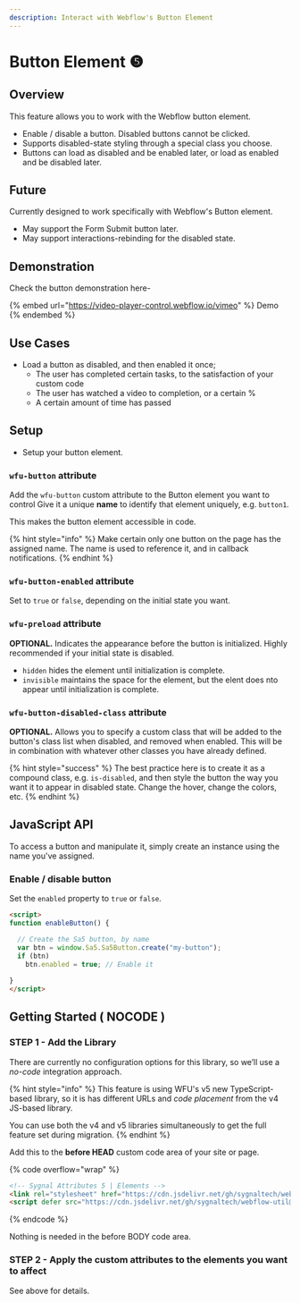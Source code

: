 ```yaml
---
description: Interact with Webflow's Button Element
---
```


# Button Element ❺

## Overview <a href="#display-captions-in-webflows-lightboxes" id="display-captions-in-webflows-lightboxes"></a>

This feature allows you to work with the Webflow button element.

* Enable / disable a button. Disabled buttons cannot be clicked.&#x20;
* Supports disabled-state styling through a special class you choose.&#x20;
* Buttons can load as disabled and be enabled later, or load as enabled and be disabled later.&#x20;

## Future

Currently designed to work specifically with Webflow's Button element.

* May support the Form Submit button later.&#x20;
* May support interactions-rebinding for the disabled state.&#x20;

## Demonstration

Check the button demonstration here-&#x20;

{% embed url="https://video-player-control.webflow.io/vimeo" %}
Demo
{% endembed %}

## Use Cases <a href="#usage-notes" id="usage-notes"></a>

* Load a button as disabled, and then enabled it once;
  * The user has completed certain tasks, to the satisfaction of your custom code
  * The user has watched a video to completion, or a certain %
  * A certain amount of time has passed

## Setup <a href="#prepare-your-collection-list" id="prepare-your-collection-list"></a>

* Setup your button element.

### `wfu-button` attribute <a href="#wfu-lightbox-captions-attribute" id="wfu-lightbox-captions-attribute"></a>

Add the `wfu-button` custom attribute to the Button element you want to control Give it a unique **name** to identify that element uniquely, e.g. `button1`.&#x20;

This makes the button element accessible in code.

{% hint style="info" %}
Make certain only one button on the page has the assigned name. The name is used to reference it, and in callback notifications.&#x20;
{% endhint %}

### `wfu-button-enabled` attribute <a href="#wfu-lightbox-captions-attribute" id="wfu-lightbox-captions-attribute"></a>

Set to `true` or `false`, depending on the initial state you want.&#x20;

### `wfu-preload` attribute

**OPTIONAL.** Indicates the appearance before the button is initialized. Highly recommended if your initial state is disabled.&#x20;

* `hidden` hides the element until initialization is complete.&#x20;
* `invisible` maintains the space for the element, but the elent does nto appear until initialization is complete.

### `wfu-button-disabled-class` attribute

**OPTIONAL.** Allows you to specify a custom class that will be added to the button's class list when disabled, and removed when enabled. This will be in combination with whatever other classes you have already defined.

{% hint style="success" %}
The best practice here is to create it as a compound class, e.g. `is-disabled`, and then style the button the way you want it to appear in disabled state. Change the hover, change the colors, etc.
{% endhint %}

## JavaScript API

To access a button and manipulate it, simply create an instance using the name you've assigned.&#x20;

### Enable / disable button

Set the `enabled` property to `true` or `false`.&#x20;

```html
<script>
function enableButton() {

  // Create the Sa5 button, by name
  var btn = window.Sa5.Sa5Button.create("my-button");
  if (btn)
    btn.enabled = true; // Enable it 
  
}
</script>
```

## Getting Started ( NOCODE ) <a href="#getting-started-nocode" id="getting-started-nocode"></a>

### STEP 1 - Add the Library <a href="#step-1---add-the-library" id="step-1---add-the-library"></a>

There are currently no configuration options for this library, so we’ll use a _no-code_ integration approach.

{% hint style="info" %}
This feature is using WFU's v5 new TypeScript-based library, so it is has different URLs and _code placement_ from the v4 JS-based library.&#x20;

You can use both the v4 and v5 libraries simultaneously to get the full feature set during migration.
{% endhint %}

Add this to the **before HEAD** custom code area of your site or page.

{% code overflow="wrap" %}
```html
<!-- Sygnal Attributes 5 | Elements -->
<link rel="stylesheet" href="https://cdn.jsdelivr.net/gh/sygnaltech/webflow-util@5.2.29/dist/css/webflow-elements.css"> 
<script defer src="https://cdn.jsdelivr.net/gh/sygnaltech/webflow-util@5.2.29/dist/nocode/webflow-elements.js"></script>
```
{% endcode %}

Nothing is needed in the before BODY code area.&#x20;

### STEP 2 - Apply the custom attributes to the elements you want to affect <a href="#step-2---apply-the-custom-attributes-to-the-elements-you-want-to-affect" id="step-2---apply-the-custom-attributes-to-the-elements-you-want-to-affect"></a>

See above for details.






